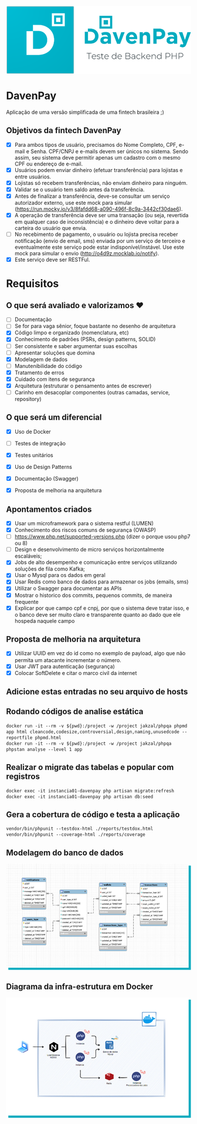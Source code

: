 ![alt text](https://github.com/daniel-ventura-costa/daven-pay/blob/main/public/assets/img/logo_completo.png?raw=true)

# DavenPay
Aplicação de uma versão simplificada de uma fintech brasileira ;)

## Objetivos da fintech DavenPay
- [x] Para ambos tipos de usuário, precisamos do Nome Completo, CPF, e-mail e Senha. CPF/CNPJ e e-mails devem ser únicos no sistema. Sendo assim, seu sistema deve permitir apenas um cadastro com o mesmo CPF ou endereço de e-mail.
- [x] Usuários podem enviar dinheiro (efetuar transferência) para lojistas e entre usuários.
- [x] Lojistas só recebem transferências, não enviam dinheiro para ninguém.
- [x] Validar se o usuário tem saldo antes da transferência.
- [x] Antes de finalizar a transferência, deve-se consultar um serviço autorizador externo, use este mock para simular (https://run.mocky.io/v3/8fafdd68-a090-496f-8c9a-3442cf30dae6).
- [x] A operação de transferência deve ser uma transação (ou seja, revertida em qualquer caso de inconsistência) e o dinheiro deve voltar para a carteira do usuário que envia.
- [ ] No recebimento de pagamento, o usuário ou lojista precisa receber notificação (envio de email, sms) enviada por um serviço de terceiro e eventualmente este serviço pode estar indisponível/instável. Use este mock para simular o envio (http://o4d9z.mocklab.io/notify).
- [x] Este serviço deve ser RESTFul.

# Requisitos

## O que será avaliado e valorizamos ❤️

- [ ] Documentação
- [ ] Se for para vaga sênior, foque bastante no desenho de arquitetura
- [x] Código limpo e organizado (nomenclatura, etc)
- [x] Conhecimento de padrões (PSRs, design patterns, SOLID)
- [ ] Ser consistente e saber argumentar suas escolhas
- [ ] Apresentar soluções que domina
- [x] Modelagem de dados
- [ ] Manutenibilidade do código
- [x] Tratamento de erros
- [x] Cuidado com itens de segurança
- [x] Arquitetura (estruturar o pensamento antes de escrever)
- [ ] Carinho em desacoplar componentes (outras camadas, service, repository)

## O que será um diferencial

- [x] Uso de Docker
- [ ] Testes de integração
- [x] Testes unitários
- [x] Uso de Design Patterns
- [x] Documentação (Swagger)
- [x] Proposta de melhoria na arquitetura


## Apontamentos criados

- [x] Usar um microframework para o sistema restful (LUMEN)
- [x] Conhecimento dos riscos comuns de segurança (OWASP)
- [ ] https://www.php.net/supported-versions.php (dizer o porque usou php7 ou 8)
- [ ] Design e desenvolvimento de micro serviços horizontalmente escaláveis;
- [x] Jobs de alto desempenho e comunicação entre serviços utilizando soluções de fila como Kafka;
- [x] Usar o Mysql para os dados em geral
- [x] Usar Redis como banco de dados para armazenar os jobs (emails, sms)
- [x] Utilizar o Swagger para documentar as APIs
- [x] Mostrar o historico dos commits, pequenos commits, de maneira frequente
- [x] Explicar por que campo cpf e cnpj, por que o sistema deve tratar isso, e o banco deve ser muito claro e transparente quanto ao dado que ele hospeda naquele campo

## Proposta de melhoria na arquitetura
- [x] Utilizar UUID em vez do id como no exemplo de payload, algo que não permita um atacante incrementar o número.
- [x] Usar JWT para autenticação (segurança)
- [x] Colocar SoftDelete e citar o marco civil da internet

## Adicione estas entradas no seu arquivo de hosts


## Rodando códigos de analise estática
```
docker run -it --rm -v ${pwd}:/project -w /project jakzal/phpqa phpmd app html cleancode,codesize,controversial,design,naming,unusedcode --reportfile phpmd.html
docker run -it --rm -v ${pwd}:/project -w /project jakzal/phpqa phpstan analyse --level 1 app
```
## Realizar o migrate das tabelas e popular com registros
```
docker exec -it instancia01-davenpay php artisan migrate:refresh
docker exec -it instancia01-davenpay php artisan db:seed
```
## Gera a cobertura de código e testa a aplicação
```
vendor/bin/phpunit --testdox-html ./reports/testdox.html
vendor/bin/phpunit --coverage-html ./reports/coverage
```

## Modelagem do banco de dados

![alt text](https://github.com/daniel-ventura-costa/daven-pay/blob/main/public/assets/img/modelagem_banco_de_dados_1.jpg?raw=true)

## Diagrama da infra-estrutura em Docker

![alt text](https://github.com/daniel-ventura-costa/daven-pay/blob/main/public/assets/img/modelagem_infra_1.jpg?raw=true)